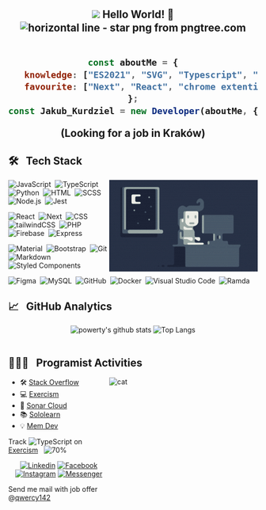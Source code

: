 <h2 align="center"> <img src="https://github.com/kogisin/kogisin/blob/main/gifs/hi.gif" width="30px"> Hello World! 🎈
<img align="center" src="https://firebasestorage.googleapis.com/v0/b/statesusak.appspot.com/o/line.png?alt=media" alt="horizontal line - star png from pngtree.com" />

```javascript

const aboutMe = {
   knowledge: ["ES2021", "SVG", "Typescript", "Sass", "HTTP", "Git", "Node", "Vue", "Jest", "Much More!"],
   favourite: ["Next", "React", "chrome extentions", "P5", "Firebase", "Styled-Components", "Framer-motion"]
};
const Jakub_Kurdziel = new Developer(aboutMe, { city: "Cracow", age: 20, english: true, teamWorker: true, ASAP: true });
```


(Looking for a job in Kraków)

## 🛠 &nbsp; Tech Stack

<img alt="Night Coding" src="https://raw.githubusercontent.com/AVS1508/AVS1508/master/assets/Night-Coding.gif" align="right"/>



![JavaScript](https://img.shields.io/badge/-JavaScript-05122A?style=flat&logo=javascript)&nbsp;
![TypeScript](https://img.shields.io/badge/-TypeScript-05122A?style=flat&logo=typescript)&nbsp;
![Python](https://img.shields.io/badge/-python-05122A?style=flat&logo=python)&nbsp;
![HTML](https://img.shields.io/badge/-HTML-05122A?style=flat&logo=HTML5)&nbsp;
![SCSS](https://img.shields.io/badge/-SCSS-05122A?style=flat&logo=SASS)&nbsp;
![Node.js](https://img.shields.io/badge/-Node.js-05122A?style=flat&logo=node.js)&nbsp;
![Jest](https://img.shields.io/badge/-jest-05122A?style=flat&logo=jest)&nbsp;

![React](https://img.shields.io/badge/-React-05122A?style=flat&logo=react)&nbsp;
![Next](https://img.shields.io/badge/-Next.js-05122A?style=flat&logo=Next.js)&nbsp;
![CSS](https://img.shields.io/badge/-CSS-05122A?style=flat&logo=CSS3&logoColor=1572B6)&nbsp;
![tailwindCSS](https://img.shields.io/badge/tailwindcss-05122A.svg?&style=flat&logo=tailwind-css&logoColor=white")&nbsp;
![PHP](http://img.shields.io/badge/-PHP-05122A?style=flat-square&logo=php&logoColor=4951aa)&nbsp;
![Firebase](https://img.shields.io/badge/-Firebase-05122A?style=flat&logo=Firebase)&nbsp;
![Express](https://img.shields.io/badge/-express-05122A?style=flat&logo=express)&nbsp;

![Material](https://img.shields.io/badge/-Material_UI-05122A?style=flat&logo=material-ui)&nbsp;
![Bootstrap](https://img.shields.io/badge/-Bootstrap-05122A?style=flat-square&logo=bootstrap&logoColor=563D7C)&nbsp;
![Git](https://img.shields.io/badge/-Git-05122A?style=flat&logo=git)&nbsp;
![Markdown](https://img.shields.io/badge/-Markdown-05122A?style=flat&logo=markdown)&nbsp;
![Styled Components](https://img.shields.io/badge/-styled_components-05122A?style=flat&logo=styled-components)&nbsp;

![Figma](https://img.shields.io/badge/-Figma-05122A?style=flat&logo=Figma)&nbsp;
![MySQL](http://img.shields.io/badge/-MySQL-05122A?style=flat&logo=mysql&logoColor=4479A1)&nbsp;
![GitHub](https://img.shields.io/badge/-GitHub-05122A?style=flat&logo=github)&nbsp;
![Docker](https://img.shields.io/badge/-Docker-05122A?style=flat-square&logo=docker&logoColor=2496ed)&nbsp;
![Visual Studio Code](https://img.shields.io/badge/-Visual%20Studio%20Code-05122A?style=flat&logo=visual-studio-code&logoColor=007ACC)&nbsp;
![Ramda](https://img.shields.io/badge/-ramda-05122A?style=flat&logo=ramda)&nbsp;


## 📈 &nbsp; GitHub Analytics
 
 <div align="center">
 
   <img src="https://github-readme-stats.vercel.app/api?username=kubo550&layout=compact&hide=contribs,prs&count_private=true&show_icons=true&theme=midnight-purple" alt="powerty's github stats" />
   <img src="https://github-readme-stats.vercel.app/api/top-langs/?username=kubo550&layout=compact&theme=midnight-purple&exclude_repo=States-CoVID-19,Asteroids-Game,clock-git,weatherApp,extending-particles,heart-fireworks,website,top-songs,react-memory-game,cinema,canvas-gallery)](https://github.com/anuraghazra/github-readme-stats" alt="Top Langs" />

 </div>
<br />


## 👨🏽‍💻 &nbsp; Programist Activities

<img src="https://firebasestorage.googleapis.com/v0/b/statesusak.appspot.com/o/catMd.gif?alt=media&token=812edda7-0016-4456-b0ee-aba4d21d08de" alt="cat" align="right" width="300" height="240" />

 - 🛠️ [Stack Overflow](https://stackoverflow.com/users/14513625/jakub-kurdziel)
 - 💻 [Exercism](https://exercism.io/profiles/kubo550)
 - 🧪 [Sonar Cloud](https://sonarcloud.io/organizations/kubo550/projects)
 - 📚 [Sololearn](https://www.sololearn.com/Profile/13688548)
 - 💡  [Mem Dev](https://mem.dev/cards)
 
 Track ![TypeScript](https://img.shields.io/badge/-TypeScript-05122A?style=flat&logo=typescript) on [Exercism](https://exercism.io/profiles/kubo550) &nbsp; 
 ![70%](https://progress-bar.dev/70)
 
 <p align="center">
    <a href="https://www.linkedin.com/in/jakub-kurdziel-449714205/"><img src="https://img.icons8.com/bubbles/50/000000/linkedin.png" alt="Linkedin"/></a>
    <a href="https://www.facebook.com/powerty2"><img src="https://img.icons8.com/bubbles/50/000000/facebook-new.png"  alt="Facebook"/></a>
    <a href="https://www.instagram.com/__kurdziel/"><img src="https://img.icons8.com/bubbles/50/000000/instagram.png" alt="Instagram"/></a>
    <a href="https://www.messenger.com/t/100005543894347"><img src="https://img.icons8.com/bubbles/50/000000/facebook-messenger.png"  alt="Messenger"/></a>
</p>

Send me mail with job offer @[qwercy142](mailto:qwercy142@gmail.com)
<!---


# SOURCES 

 icons:
 <a href="https://icons8.com/icon/114492/facebook-messenger">Facebook Messenger icon by Icons8</a>

 the line horizontal icon: 
 <a href='https://pngtree.com/so/star'>star png from pngtree.com</a>
-->
